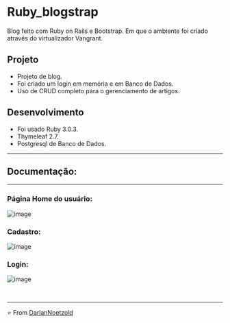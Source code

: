 # Ruby_blogstrap
 Blog feito com Ruby on Rails e Bootstrap. Em que o ambiente foi criado através do virtualizador Vangrant.
 
## Projeto
* Projeto de blog.
* Foi criado um login em memória e em Banco de Dados.
* Uso de CRUD completo para o gerenciamento de artigos.

## Desenvolvimento
* Foi usado Ruby 3.0.3.
* Thymeleaf 2.7.
* Postgresql de Banco de Dados.

---

## Documentação:

---

### Página Home do usuário:
![image](https://user-images.githubusercontent.com/41628589/154798429-801d8040-a4c8-4fe7-ab1e-bed43b67cdb7.png)

### Cadastro: 
![image](https://user-images.githubusercontent.com/41628589/154798451-1fed4384-43aa-4ee4-b545-0d2a88e60719.png)

### Login:
![image](https://user-images.githubusercontent.com/41628589/154798487-ece4a755-50cb-44b2-92bb-ebefad60b33f.png)

<BR>

 ---
 
 ⭐️ From [DarlanNoetzold](https://github.com/DarlanNoetzold)

